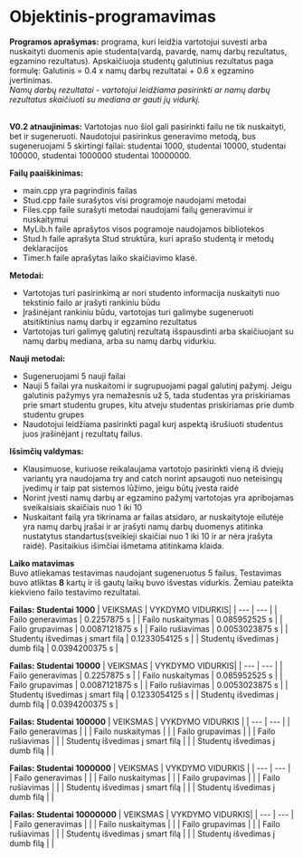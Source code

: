 # Objektinis-programavimas
**Programos aprašymas:** programa, kuri leidžia vartotojui suvesti arba nuskaityti duomenis apie studenta(vardą, pavardę, namų darbų rezultatus, egzamino rezultatus). Apskaičiuoja studentų galutinius rezultatus paga formulę: Galutinis = 0.4 x namų darbų rezultatai + 0.6 x egzamino įvertinimas. <br />
*Namų darbų rezultatai - vartotojui leidžiama pasirinkti ar namų darbų rezultatus skaičiuoti su mediana ar gauti jų vidurkį.*<br/>
<br/>

**V0.2 atnaujinimas:** Vartotojas nuo šiol gali pasirinkti failu ne tik nuskaityti, bet ir sugeneruoti. Naudotojui pasirinkus generavimo metodą, bus sugeneruojami 5 skirtingi failai: studentai 1000, studentai 10000, studentai 100000, studentai 1000000 studentai 10000000.
<br/>

**Failų paaiškinimas:**
* main.cpp yra pagrindinis failas
* Stud.cpp faile surašytos visi programoje naudojami metodai
* Files.cpp faile surašyti metodai naudojami failų generavimui ir nuskaitymui
* MyLib.h faile aprašytos visos pogramoje naudojamos bibliotekos
* Stud.h faile aprašyta Stud struktūra, kuri aprašo studentą ir metodų deklaracijos
* Timer.h faile aprašytas laiko skaičiavimo klasė.
<a/>

**Metodai:**
* Vartotojas turi pasirinkimą ar nori studento informacija nuskaityti nuo tekstinio failo ar įrašyti rankiniu būdu
* Įrašinėjant rankiniu būdu, vartotojas turi galimybe sugeneruoti atsitiktinius namų darbų ir egzamino rezultatus
* Vartotojas turi galimyę galutinį rezultatą išspausdinti arba skaičiuojant su namų darbų mediana, arba su namų darbų vidurkiu. 

**Nauji metodai:**
* Sugeneruojami 5 nauji failai
* Nauji 5 failai yra nuskaitomi ir sugrupuojami pagal galutinį pažymį. Jeigu galutinis pažymys yra nemažesnis už 5, tada studentas yra priskiriamas prie smart studentu grupes, kitu atveju studentas priskiriamas prie dumb studentu grupes
* Naudotojui leidžiama pasirinkti pagal kurį aspektą išrušiuoti studentus juos įrašinėjant į rezultatų failus.
<a/>
  
  
**Išsimčių valdymas:**
* Klausimuose, kuriuose reikalaujama vartotojo pasirinkti vieną iš dviejų variantų yra naudojama try and catch norint apsaugoti nuo neteisingų įvedimų ir taip pat sistemos lūžimo, jeigu būtų įvesta raidė
* Norint įvesti namų darbų ar egzamino pažymį vartotojas yra apribojamas sveikaisiais skaičiais nuo 1 iki 10
* Nuskaitant failą yra tikrinama ar failas atsidaro, ar nuskaitytoje eilutėje yra namų darbų įrašai ir ar įrašyti namų darbų duomenys atitinka nustatytus standartus(sveikieji skaičiai nuo 1 iki 10 ir ar nėra įrašyta raidė). Pasitaikius išimčiai išmetama atitinkama klaida.

**Laiko matavimas** <br/>
Buvo atliekamas testavimas naudojant sugeneruotus 5 failus. Testavimas buvo atliktas **8** kartų ir iš gautų laikų buvo išvestas vidurkis. Žemiau pateikta kiekvieno failo testavimo rezultatai.

**Failas: Studentai 1000**
| VEIKSMAS | VYKDYMO VIDURKIS|
| --- | --- |
| Failo generavimas | 0.2257875 s |
| Failo nuskaitymas | 0.085952525 s |
| Failo grupavimas  | 0.0087121875 s |
| Failo rušiavimas  | 0.0053023875 s |
| Studentų išvedimas į smart filą | 0.1233054125 s |
| Studentų išvedimas į dumb filą | 0.0394200375 s |

**Failas: Studentai 10000**
| VEIKSMAS | VYKDYMO VIDURKIS|
| --- | --- |
| Failo generavimas | 0.2257875 s  |
| Failo nuskaitymas | 0.085952525 s |
| Failo grupavimas  | 0.0087121875 s |
| Failo rušiavimas  | 0.0053023875 s |
| Studentų išvedimas į smart filą | 0.1233054125 s |
| Studentų išvedimas į dumb filą | 0.0394200375 s |

**Failas: Studentai 100000**
| VEIKSMAS | VYKDYMO VIDURKIS |
| --- | --- |
| Failo generavimas |                |
| Failo nuskaitymas |                |
| Failo grupavimas  |                |
| Failo rušiavimas  |                |
| Studentų išvedimas į smart filą |               |
| Studentų išvedimas į dumb filą |               |

**Failas: Studentai 1000000**
| VEIKSMAS | VYKDYMO VIDURKIS |
| --- | --- |
| Failo generavimas |                |
| Failo nuskaitymas |                |
| Failo grupavimas  |                |
| Failo rušiavimas  |                |
| Studentų išvedimas į smart filą |               |
| Studentų išvedimas į dumb filą |               |

**Failas: Studentai 10000000**
| VEIKSMAS | VYKDYMO VIDURKIS|
| --- | --- |
| Failo generavimas |                |
| Failo nuskaitymas |                |
| Failo grupavimas  |                |
| Failo rušiavimas  |                |
| Studentų išvedimas į smart filą |               |
| Studentų išvedimas į dumb filą |               |
